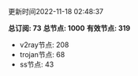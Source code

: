 更新时间2022-11-18 02:48:37

**总订阅: 73**
**总节点: 1000**
**有效节点: 319**
- v2ray节点: 208
- trojan节点: 68
- ss节点: 43
